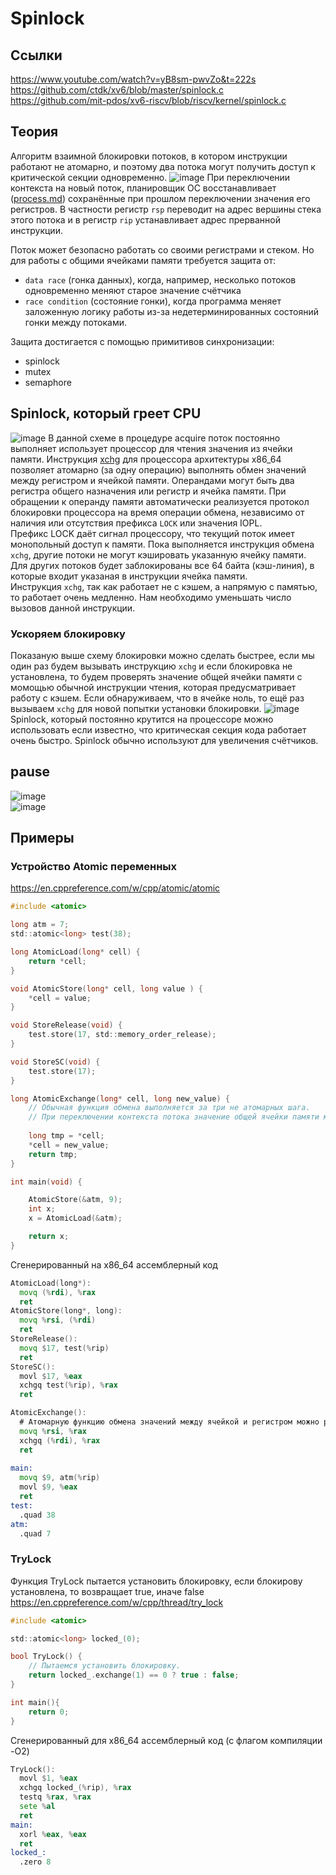 # Spinlock  

## Ссылки
https://www.youtube.com/watch?v=yB8sm-pwvZo&t=222s  
https://github.com/ctdk/xv6/blob/master/spinlock.c  
https://github.com/mit-pdos/xv6-riscv/blob/riscv/kernel/spinlock.c  

## Теория
Алгоритм взаимной блокировки потоков, в котором инструкции работают не атомарно, и поэтому два потока могут получить доступ к критической секции одновременно.
![image](https://user-images.githubusercontent.com/20499566/187421747-13e75e34-c641-4b60-a9f4-2bef932ec601.png)
При переключении контекста на новый поток, планировщик ОС восстанавливает ([process.md](https://github.com/alzoi/C/blob/master/process.md)) сохранённые при прошлом переключении значения его регистров.
В частности регистр ```rsp``` переводит на адрес вершины стека этого потока и в регистр ```rip``` устанавливает адрес прерванной инструкции.  

Поток может безопасно работать со своими регистрами и стеком. Но для работы с общими ячейками памяти требуется защита от:
* ```data race``` (гонка данных), когда, например, несколько потоков одновременно меняют старое значение счётчика
* ```race condition``` (состояние гонки), когда программа меняет заложенную логику работы из-за недетерминированных состояний гонки между потоками.  

Защита достигается с помощью примитивов синхронизации:
* spinlock
* mutex
* semaphore

## Spinlock, который греет CPU
![image](https://user-images.githubusercontent.com/20499566/187440519-942faef3-72be-4b49-b16b-5ccf95dfc6c3.png)
В данной схеме в процедуре acquire поток постоянно выполняет использует процессор для чтения значения из ячейки памяти.
Инструкция [xchg](https://www.felixcloutier.com/x86/xchg) для процессора архитектуры x86_64 позволяет атомарно (за одну операцию) выполнять обмен значений между регистром и ячейкой памяти. Операндами могут быть два регистра общего назначения или регистр и ячейка памяти. При обращении к операнду памяти автоматически реализуется протокол блокировки процессора на время операции обмена, независимо от наличия или отсутствия префикса ```LOCK``` или значения IOPL.  
Префикс LOCK даёт сигнал процессору, что текущий поток имеет монопольный доступ к памяти. Пока выполняется инструкция обмена ```xchg```, другие потоки не могут кэшировать указанную ячейку памяти. Для других потоков будет заблокированы все 64 байта (кэш-линия), в которые входит указаная в инструкции ячейка памяти.  
Инструкция ```xchg```, так как работает не с кэшем, а напрямую с памятью, то работает очень медленно. Нам необходимо уменьшать число вызовов данной инструкции.  
### Ускоряем блокировку
Показаную выше схему блокировки можно сделать быстрее, если мы один раз будем вызывать инструкцию ```xchg``` и если блокировка не установлена, то будем проверять значение общей ячейки памяти с момощью обычной инструкции чтения, которая предусматривает работу с кэшем. Если обнаруживаем, что в ячейке ноль, то ещё раз вызываем ```xchg``` для новой попытки установки блокировки.
![image](https://user-images.githubusercontent.com/20499566/187605258-a0b75dee-20b8-47e7-bd12-b82a6f7c5ced.png)
Spinlock, который постоянно крутится на процессоре можно использовать если известно, что критическая секция кода работает очень быстро. Spinlock обычно используют для увеличения счётчиков.
## pause
![image](https://user-images.githubusercontent.com/20499566/187611312-32e7f001-7fec-4e33-9e93-a76939cd7eb8.png)  
![image](https://user-images.githubusercontent.com/20499566/187611513-a86e73f6-f82e-4fdc-844a-f35d5c9db10b.png)

## Примеры
### Устройство Atomic переменных
https://en.cppreference.com/w/cpp/atomic/atomic  
```c
#include <atomic>

long atm = 7;
std::atomic<long> test(38);

long AtomicLoad(long* cell) {
    return *cell;
}

void AtomicStore(long* cell, long value ) {
    *cell = value;
}

void StoreRelease(void) {
    test.store(17, std::memory_order_release);
}

void StoreSC(void) {
    test.store(17);
}

long AtomicExchange(long* cell, long new_value) {
    // Обычная функция обмена выполняется за три не атомарных шага.
    // При переключении контекста потока значение общей ячейки памяти может меняться.
    
    long tmp = *cell;
    *cell = new_value;
    return tmp;
}

int main(void) {

    AtomicStore(&atm, 9);
    int x;
    x = AtomicLoad(&atm);

    return x;
}
```
Сгенерированный на x86_64 ассемблерный код  
```asm
AtomicLoad(long*):
  movq (%rdi), %rax
  ret
AtomicStore(long*, long):
  movq %rsi, (%rdi)
  ret
StoreRelease():
  movq $17, test(%rip)
  ret
StoreSC():
  movl $17, %eax
  xchgq test(%rip), %rax
  ret

AtomicExchange():
  # Атомарную функцию обмена значений между ячейкой и регистром можно реализовать только руками на языке ассемблер.
  movq %rsi, %rax
  xchgq (%rdi), %rax
  ret
    
main:
  movq $9, atm(%rip)
  movl $9, %eax
  ret
test:
  .quad 38
atm:
  .quad 7
```
### TryLock
Функция TryLock пытается установить блокировку, если блокирову установлена, то возвращает true, иначе false
https://en.cppreference.com/w/cpp/thread/try_lock  
```c
#include <atomic>

std::atomic<long> locked_(0);

bool TryLock() {
    // Пытаемся установить блокировку.
    return locked_.exchange(1) == 0 ? true : false;
}

int main(){
    return 0;
}
```
Сгенерированный для x86_64 ассемблерный код (с флагом компиляции -O2)
```asm
TryLock():
  movl $1, %eax
  xchgq locked_(%rip), %rax
  testq %rax, %rax
  sete %al
  ret
main:
  xorl %eax, %eax
  ret
locked_:
  .zero 8
```
